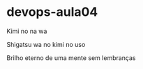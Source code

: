 # devops-aula04


Kimi no na wa

Shigatsu wa no kimi no uso

Brilho eterno de uma mente sem lembranças


